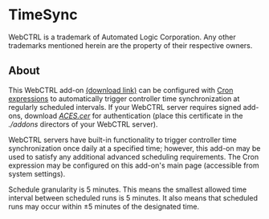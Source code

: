 # TimeSync

WebCTRL is a trademark of Automated Logic Corporation. Any other trademarks mentioned herein are the property of their respective owners.

## About

This WebCTRL add-on [(download link)](https://github.com/automatic-controls/time-sync-addon/releases/latest/download/TimeSync.addon) can be configured with [Cron expressions](https://docs.spring.io/spring-framework/docs/current/javadoc-api/org/springframework/scheduling/support/CronExpression.html#parse-java.lang.String-) to automatically trigger controller time synchronization at regularly scheduled intervals. If your WebCTRL server requires signed add-ons, download [*ACES.cer*](https://github.com/automatic-controls/addon-dev-script/blob/main/ACES.cer?raw=true) for authentication (place this certificate in the *./addons* directors of your WebCTRL server).

WebCTRL servers have built-in functionality to trigger controller time synchronization once daily at a specified time; however, this add-on may be used to satisfy any additional advanced scheduling requirements. The Cron expression may be configured on this add-on's main page (accessible from system settings).

Schedule granularity is 5 minutes. This means the smallest allowed time interval between scheduled runs is 5 minutes. It also means that scheduled runs may occur within &plusmn;5 minutes of the designated time.